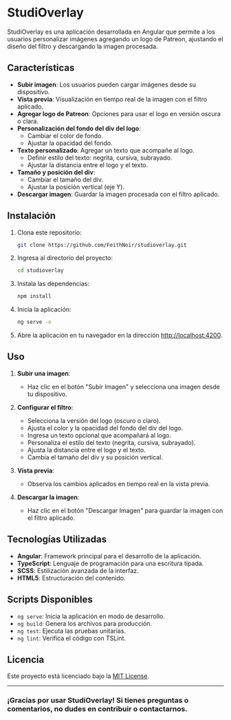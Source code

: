 # StudiOverlay

StudiOverlay es una aplicación desarrollada en Angular que permite a los usuarios personalizar imágenes agregando un logo de Patreon, ajustando el diseño del filtro y descargando la imagen procesada.

## Características
- **Subir imagen**: Los usuarios pueden cargar imágenes desde su dispositivo.
- **Vista previa**: Visualización en tiempo real de la imagen con el filtro aplicado.
- **Agregar logo de Patreon**: Opciones para usar el logo en versión oscura o clara.
- **Personalización del fondo del div del logo**:
  - Cambiar el color de fondo.
  - Ajustar la opacidad del fondo.
- **Texto personalizado**: Agregar un texto que acompañe al logo.
  - Definir estilo del texto: negrita, cursiva, subrayado.
  - Ajustar la distancia entre el logo y el texto.
- **Tamaño y posición del div**:
  - Cambiar el tamaño del div.
  - Ajustar la posición vertical (eje Y).
- **Descargar imagen**: Guardar la imagen procesada con el filtro aplicado.

## Instalación

1. Clona este repositorio:
   ```bash
   git clone https://github.com/FeithNoir/studioverlay.git
   ```

2. Ingresa al directorio del proyecto:
   ```bash
   cd studioverlay
   ```

3. Instala las dependencias:
   ```bash
   npm install
   ```

4. Inicia la aplicación:
   ```bash
   ng serve -o
   ```

5. Abre la aplicación en tu navegador en la dirección [http://localhost:4200](http://localhost:4200).

## Uso

1. **Subir una imagen**:
   - Haz clic en el botón "Subir Imagen" y selecciona una imagen desde tu dispositivo.

2. **Configurar el filtro**:
   - Selecciona la versión del logo (oscuro o claro).
   - Ajusta el color y la opacidad del fondo del div del logo.
   - Ingresa un texto opcional que acompañará al logo.
   - Personaliza el estilo del texto (negrita, cursiva, subrayado).
   - Ajusta la distancia entre el logo y el texto.
   - Cambia el tamaño del div y su posición vertical.

3. **Vista previa**:
   - Observa los cambios aplicados en tiempo real en la vista previa.

4. **Descargar la imagen**:
   - Haz clic en el botón "Descargar Imagen" para guardar la imagen con el filtro aplicado.

## Tecnologías Utilizadas
- **Angular**: Framework principal para el desarrollo de la aplicación.
- **TypeScript**: Lenguaje de programación para una escritura tipada.
- **SCSS**: Estilización avanzada de la interfaz.
- **HTML5**: Estructuración del contenido.

## Scripts Disponibles

- `ng serve`: Inicia la aplicación en modo de desarrollo.
- `ng build`: Genera los archivos para producción.
- `ng test`: Ejecuta las pruebas unitarias.
- `ng lint`: Verifica el código con TSLint.

## Licencia
Este proyecto está licenciado bajo la [MIT License](LICENSE).

---

### ¡Gracias por usar StudiOverlay! Si tienes preguntas o comentarios, no dudes en contribuir o contactarnos.


